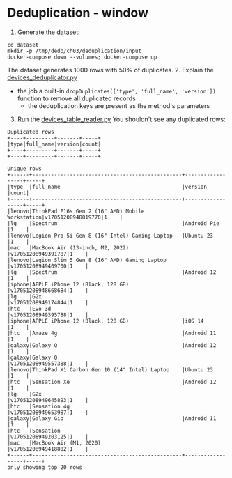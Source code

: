 # Deduplication - window

1. Generate the dataset:
```
cd dataset
mkdir -p /tmp/dedp/ch03/deduplication/input
docker-compose down --volumes; docker-compose up
```
The dataset generates 1000 rows with 50% of duplicates. 
2. Explain the [devices_deduplicator.py](devices_deduplicator.py)
* the job a built-in `dropDuplicates(['type', 'full_name', 'version'])` function to remove all duplicated records
  * the deduplication keys are present as the method's parameters
3. Run the [devices_table_reader.py](devices_table_reader.py)
You shouldn't see any duplicated rows:
```
Duplicated rows
+----+---------+-------+-----+
|type|full_name|version|count|
+----+---------+-------+-----+
+----+---------+-------+-----+

Unique rows
+------+------------------------------------------------+------------------+-----+
|type  |full_name                                       |version           |count|
+------+------------------------------------------------+------------------+-----+
|lenovo|ThinkPad P16s Gen 2 (16" AMD) Mobile Workstation|v17051208948819770|1    |
|lg    |Spectrum                                        |Android Pie       |1    |
|lenovo|Legion Pro 5i Gen 8 (16" Intel) Gaming Laptop   |Ubuntu 23         |1    |
|mac   |MacBook Air (13-inch, M2, 2022)                 |v17051208949391787|1    |
|lenovo|Legion Slim 5 Gen 8 (16" AMD) Gaming Laptop     |v17051208949409700|1    |
|lg    |Spectrum                                        |Android 12        |1    |
|iphone|APPLE iPhone 12 (Black, 128 GB)                 |v17051208948668684|1    |
|lg    |G2x                                             |v17051208949174844|1    |
|htc   |Evo 3d                                          |v17051208949395788|1    |
|iphone|APPLE iPhone 12 (Black, 128 GB)                 |iOS 14            |1    |
|htc   |Amaze 4g                                        |Android 11        |1    |
|galaxy|Galaxy Q                                        |Android 12        |1    |
|galaxy|Galaxy Q                                        |v17051208949557388|1    |
|lenovo|ThinkPad X1 Carbon Gen 10 (14" Intel) Laptop    |Ubuntu 23         |1    |
|htc   |Sensation Xe                                    |Android 12        |1    |
|lg    |G2x                                             |v17051208949645893|1    |
|htc   |Sensation 4g                                    |v17051208949653987|1    |
|galaxy|Galaxy Gio                                      |Android 11        |1    |
|htc   |Sensation                                       |v17051208949203125|1    |
|mac   |MacBook Air (M1, 2020)                          |v17051208949418802|1    |
+------+------------------------------------------------+------------------+-----+
only showing top 20 rows
``` 